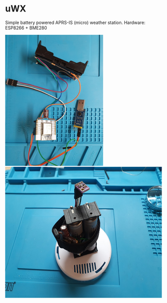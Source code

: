 # uWX
Simple battery powered APRS-IS (micro) weather station. Hardware: ESP8266 + BME280

<img src="https://raw.githubusercontent.com/b4sh/uWX/main/uwx-prototype1.jpg" height="420"><img src="https://raw.githubusercontent.com/b4sh/uWX/main/uwx-prototype.jpg" height="420">
